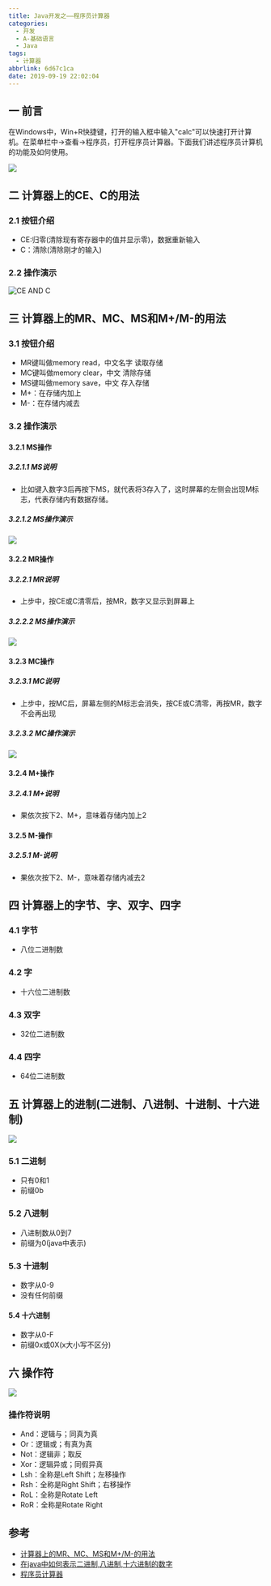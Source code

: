 ```yaml
---
title: Java开发之——程序员计算器
categories:
  - 开发
  - A-基础语言
  - Java
tags:
  - 计算器
abbrlink: 6d67c1ca
date: 2019-09-19 22:02:04
---
```

## 一 前言
在Windows中，Win+R快捷键，打开的输入框中输入"calc"可以快速打开计算机。在菜单栏中->查看->程序员，打开程序员计算器。下面我们讲述程序员计算机的功能及如何使用。  

![][1]

<!--more-->

## 二 计算器上的CE、C的用法

### 2.1 按钮介绍
* CE:归零(清除现有寄存器中的值并显示零)，数据重新输入
* C：清除(清除刚才的输入)

### 2.2 操作演示
![CE AND C][2]

## 三 计算器上的MR、MC、MS和M+/M-的用法

### 3.1 按钮介绍
* MR键叫做memory read，中文名字 读取存储
* MC键叫做memory clear，中文 清除存储
* MS键叫做memory save，中文 存入存储
* M+：在存储内加上
* M-：在存储内减去

### 3.2 操作演示
#### 3.2.1 MS操作
##### 3.2.1.1 MS说明
* 比如键入数字3后再按下MS，就代表将3存入了，这时屏幕的左侧会出现M标志，代表存储内有数据存储。

##### 3.2.1.2 MS操作演示
![][3]

#### 3.2.2 MR操作
##### 3.2.2.1 MR说明
* 上步中，按CE或C清零后，按MR，数字又显示到屏幕上

##### 3.2.2.2 MS操作演示
![][4]

#### 3.2.3 MC操作
##### 3.2.3.1 MC说明
* 上步中，按MC后，屏幕左侧的M标志会消失，按CE或C清零，再按MR，数字不会再出现

##### 3.2.3.2 MC操作演示
![][5]

#### 3.2.4 M+操作
##### 3.2.4.1 M+说明
* 果依次按下2、M+，意味着存储内加上2

#### 3.2.5 M-操作
##### 3.2.5.1 M-说明
* 果依次按下2、M-，意味着存储内减去2


## 四 计算器上的字节、字、双字、四字
### 4.1 字节
* 八位二进制数

### 4.2 字
* 十六位二进制数

### 4.3 双字
* 32位二进制数

### 4.4 四字
* 64位二进制数


## 五 计算器上的进制(二进制、八进制、十进制、十六进制)
![][6]
### 5.1 二进制
* 只有0和1
* 前缀0b

### 5.2 八进制
* 八进制数从0到7
* 前缀为0(java中表示)

### 5.3 十进制
* 数字从0-9
* 没有任何前缀

#### 5.4 十六进制
* 数字从0-F
* 前缀0x或0X(x大小写不区分)

## 六 操作符
![][7]
### 操作符说明
* And：逻辑与；同真为真
* Or：逻辑或；有真为真
* Not：逻辑非；取反
* Xor：逻辑异或；同假异真
* Lsh：全称是Left Shift；左移操作
* Rsh：全称是Right Shift；右移操作
* RoL：全称是Rotate Left
* RoR：全称是Rotate Right

## 参考
* [计算器上的MR、MC、MS和M+/M-的用法][20]
* [在java中如何表示二进制,八进制,十六进制的数字][21]
* [程序员计算器][22]


[1]: https://jsd.onmicrosoft.cn/gh/PGzxc/CDN/blog-image/java-calc-program.png
[2]: https://jsd.onmicrosoft.cn/gh/PGzxc/CDN/blog-image/java-calc-ce-c.gif
[3]: https://jsd.onmicrosoft.cn/gh/PGzxc/CDN/blog-image/java-calc-ms.gif
[4]: https://jsd.onmicrosoft.cn/gh/PGzxc/CDN/blog-image/java-calc-mr.gif
[5]: https://jsd.onmicrosoft.cn/gh/PGzxc/CDN/blog-image/java-calc-mc.gif
[6]: https://jsd.onmicrosoft.cn/gh/PGzxc/CDN/blog-image/java-calc-binary.png
[7]: https://jsd.onmicrosoft.cn/gh/PGzxc/CDN/blog-image/java-calc-operator.png


[20]: https://jingyan.baidu.com/article/b87fe19e72f7b35219356851.html
[21]: https://jingyan.baidu.com/article/17bd8e527d045185ab2bb831.html
[22]: https://blog.csdn.net/komtao520/article/details/86546609

